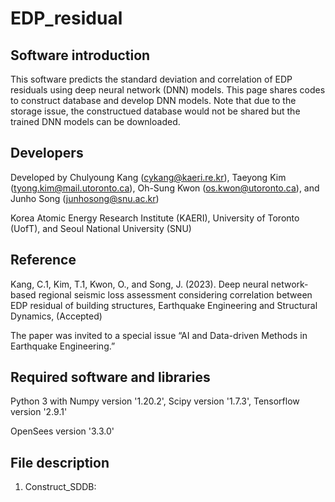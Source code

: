 # EDP_residual

## Software introduction
This software predicts the standard deviation and correlation of EDP residuals using deep neural network (DNN) models. This page shares codes to construct database and develop DNN models. Note that due to the storage issue, the constructued database would not be shared but the trained DNN models can be downloaded.

## Developers
Developed by Chulyoung Kang (cykang@kaeri.re.kr), Taeyong Kim (tyong.kim@mail.utoronto.ca), Oh-Sung Kwon (os.kwon@utoronto.ca), and Junho Song (junhosong@snu.ac.kr)


Korea Atomic Energy Research Institute (KAERI), University of Toronto (UofT), and Seoul National University (SNU)

## Reference
Kang, C.1, Kim, T.1, Kwon, O., and Song, J. (2023). Deep neural network-based regional seismic loss assessment considering correlation between EDP residual of building structures, Earthquake Engineering and Structural Dynamics, (Accepted) 

The paper was invited to a special issue “AI and Data-driven Methods in Earthquake Engineering.”

## Required software and libraries
Python 3 with Numpy version '1.20.2', Scipy version '1.7.3', Tensorflow version '2.9.1'


OpenSees version '3.3.0'

## File description
1. Construct_SDDB: 